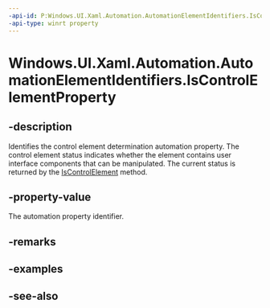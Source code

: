 ```yaml
---
-api-id: P:Windows.UI.Xaml.Automation.AutomationElementIdentifiers.IsControlElementProperty
-api-type: winrt property
---
```


<!-- Property syntax
public Windows.UI.Xaml.Automation.AutomationProperty IsControlElementProperty { get; }
-->

# Windows.UI.Xaml.Automation.AutomationElementIdentifiers.IsControlElementProperty

## -description
Identifies the control element determination automation property. The control element status indicates whether the element contains user interface components that can be manipulated. The current status is returned by the [IsControlElement](../windows.ui.xaml.automation.peers/automationpeer_iscontrolelement_1004644794.md) method.



## -property-value
The automation property identifier.

## -remarks

## -examples

## -see-also
